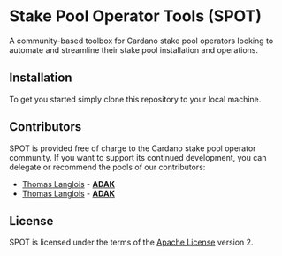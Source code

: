 # Stake Pool Operator Tools (SPOT)

A community-based toolbox for Cardano stake pool operators looking to automate and streamline their stake pool installation and operations.

## Installation

To get you started simply clone this repository to your local machine.

## Contributors

SPOT is provided free of charge to the Cardano stake pool operator community. 
If you want to support its continued development, you can delegate or recommend the pools of our contributors:

- [Thomas Langlois](https://github.com/adacapital) - [**ADAK**](https://adacapital.io/)
- [Thomas Langlois](https://github.com/adacapital) - [**ADAK**](https://adacapital.io/)

## License

SPOT is licensed under the terms of the [Apache License](LICENSE) version 2.
